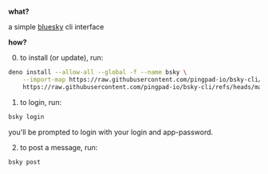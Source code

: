**what?**

a simple [bluesky](https://bsky.app) cli interface

**how?**

0. to install (or update), run:
```sh
deno install --allow-all --global -f --name bsky \
    --import-map https://raw.githubusercontent.com/pingpad-io/bsky-cli/refs/heads/main/import.json \
    https://raw.githubusercontent.com/pingpad-io/bsky-cli/refs/heads/main/src/main.ts
```

1. to login, run:
```sh
bsky login
```

you'll be prompted to login with your login and app-password.


2. to post a message, run:
```sh
bsky post
```
